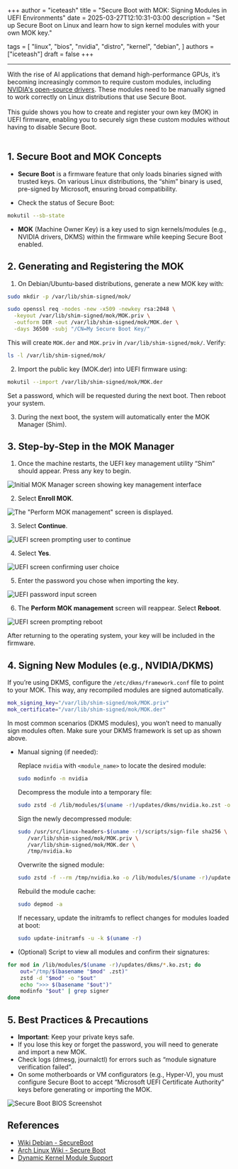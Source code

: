 +++
author = "iceteash"
title = "Secure Boot with MOK: Signing Modules in UEFI Environments"
date = 2025-03-27T12:10:31-03:00
description = "Set up Secure Boot on Linux and learn how to sign kernel modules with your own MOK key."

tags = [
  "linux",
  "bios",
  "nvidia",
  "distro",
  "kernel",
  "debian",
]
authors = ["iceteash"]
draft = false
+++

<!--more-->
----
With the rise of AI applications that demand high-performance GPUs, it’s becoming increasingly common to require custom modules, including <a href="https://github.com/NVIDIA/open-gpu-kernel-modules" target="_blank">NVIDIA's open-source drivers</a>. These modules need to be manually signed to work correctly on Linux distributions that use Secure Boot.
<br></br>
This guide shows you how to create and register your own key (MOK) in UEFI firmware, enabling you to securely sign these custom modules without having to disable Secure Boot.
<br></br>

## 1. Secure Boot and MOK Concepts

- **Secure Boot** is a firmware feature that only loads binaries signed with trusted keys. On various Linux distributions, the “shim” binary is used, pre-signed by Microsoft, ensuring broad compatibility.

- Check the status of Secure Boot:
```bash
mokutil --sb-state
```

- **MOK** (Machine Owner Key) is a key used to sign kernels/modules (e.g., NVIDIA drivers, DKMS) within the firmware while keeping Secure Boot enabled.

## 2. Generating and Registering the MOK

1. On Debian/Ubuntu-based distributions, generate a new MOK key with:

```bash
sudo mkdir -p /var/lib/shim-signed/mok/

sudo openssl req -nodes -new -x509 -newkey rsa:2048 \
  -keyout /var/lib/shim-signed/mok/MOK.priv \
  -outform DER -out /var/lib/shim-signed/mok/MOK.der \
  -days 36500 -subj "/CN=My Secure Boot Key/"
```

This will create `MOK.der` and `MOK.priv` in `/var/lib/shim-signed/mok/`. Verify:
```bash
ls -l /var/lib/shim-signed/mok/
```

2. Import the public key (MOK.der) into UEFI firmware using:

```bash
mokutil --import /var/lib/shim-signed/mok/MOK.der
```

Set a password, which will be requested during the next boot. Then reboot your system.

3. During the next boot, the system will automatically enter the MOK Manager (Shim).

## 3. Step-by-Step in the MOK Manager

1. Once the machine restarts, the UEFI key management utility “Shim” should appear. Press any key to begin.

![Initial MOK Manager screen showing key management interface](/images/2025/secure-boot-bios-2.png)

2. Select **Enroll MOK**.

![The "Perform MOK management" screen is displayed.](/images/2025/secure-boot-bios-3.png)

3. Select **Continue**.

![UEFI screen prompting user to continue](/images/2025/secure-boot-bios-6.png)

4. Select **Yes**.

![UEFI screen confirming user choice](/images/2025/secure-boot-bios-7.png)

5. Enter the password you chose when importing the key.

![UEFI password input screen](/images/2025/secure-boot-bios-8.png)

6. The **Perform MOK management** screen will reappear. Select **Reboot**.

![UEFI screen prompting reboot](/images/2025/secure-boot-bios-9.png)

After returning to the operating system, your key will be included in the firmware.

## 4. Signing New Modules (e.g., NVIDIA/DKMS)

If you’re using DKMS, configure the `/etc/dkms/framework.conf` file to point to your MOK. This way, any recompiled modules are signed automatically.

```bash
mok_signing_key="/var/lib/shim-signed/mok/MOK.priv"
mok_certificate="/var/lib/shim-signed/mok/MOK.der"
```

In most common scenarios (DKMS modules), you won’t need to manually sign modules often. Make sure your DKMS framework is set up as shown above.

- Manual signing (if needed):

   Replace `nvidia` with `<module_name>` to locate the desired module:
   ```bash
   sudo modinfo -n nvidia
   ```
   Decompress the module into a temporary file:
   ```bash
   sudo zstd -d /lib/modules/$(uname -r)/updates/dkms/nvidia.ko.zst -o /tmp/nvidia.ko
   ```
   Sign the newly decompressed module:
   ```bash
   sudo /usr/src/linux-headers-$(uname -r)/scripts/sign-file sha256 \
      /var/lib/shim-signed/mok/MOK.priv \
      /var/lib/shim-signed/mok/MOK.der \
      /tmp/nvidia.ko
   ```
   Overwrite the signed module:
   ```bash
   sudo zstd -f --rm /tmp/nvidia.ko -o /lib/modules/$(uname -r)/updates/dkms/nvidia.ko.zst
   ```
   Rebuild the module cache:
   ```bash
   sudo depmod -a
   ```
   If necessary, update the initramfs to reflect changes for modules loaded at boot:
   ```bash
   sudo update-initramfs -u -k $(uname -r)
   ```

- (Optional) Script to view all modules and confirm their signatures:

```bash
for mod in /lib/modules/$(uname -r)/updates/dkms/*.ko.zst; do
    out="/tmp/$(basename "$mod" .zst)"
    zstd -d "$mod" -o "$out"
    echo ">>> $(basename "$out")"
    modinfo "$out" | grep signer
done
```

## 5. Best Practices & Precautions

- **Important**: Keep your private keys safe.
- If you lose this key or forget the password, you will need to generate and import a new MOK.
- Check logs (dmesg, journalctl) for errors such as “module signature verification failed”.
- On some motherboards or VM configurators (e.g., Hyper-V), you must configure Secure Boot to accept “Microsoft UEFI Certificate Authority” keys before generating or importing the MOK.

![Secure Boot BIOS Screenshot](/images/2025/secure-boot-bios-1.png)

## References

- [Wiki Debian - SecureBoot](https://wiki.debian.org/SecureBoot#MOK_-_Machine_Owner_Key)
- [Arch Linux Wiki - Secure Boot](https://wiki.archlinux.org/title/Unified_Extensible_Firmware_Interface/Secure_Boot)
- [Dynamic Kernel Module Support](https://wiki.archlinux.org/title/Dynamic_Kernel_Module_Support)
